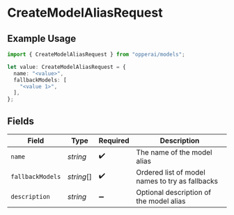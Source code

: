 # CreateModelAliasRequest

## Example Usage

```typescript
import { CreateModelAliasRequest } from "opperai/models";

let value: CreateModelAliasRequest = {
  name: "<value>",
  fallbackModels: [
    "<value 1>",
  ],
};
```

## Fields

| Field                                           | Type                                            | Required                                        | Description                                     |
| ----------------------------------------------- | ----------------------------------------------- | ----------------------------------------------- | ----------------------------------------------- |
| `name`                                          | *string*                                        | :heavy_check_mark:                              | The name of the model alias                     |
| `fallbackModels`                                | *string*[]                                      | :heavy_check_mark:                              | Ordered list of model names to try as fallbacks |
| `description`                                   | *string*                                        | :heavy_minus_sign:                              | Optional description of the model alias         |